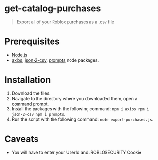 # get-catalog-purchases
> Export all of your Roblox purchases as a .csv file

# Prerequisites
* [Node.js](https://nodejs.org/en/)
* [axios](https://www.npmjs.com/package/axios), [json-2-csv](https://www.npmjs.com/package/json-2-csv), [prompts](https://npmjs.com/package/prompts) node packages.

# Installation

1. Download the files.
2. Navigate to the directory where you downloaded them, open a command prompt.
3. Install the packages with the following command: `npm i axios npm i json-2-csv npm i prompts`.
4. Run the script with the following command: `node export-purchases.js`.

# Caveats
* You will have to enter your UserId and .ROBLOSECURITY Cookie

